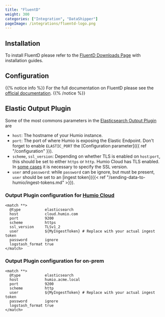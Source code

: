 ```yaml
---
title: "FluentD"
weight: 300
categories: ["Integration", "DataShipper"]
pageImage: /integrations/fluentd-logo.png
---
```


## Installation

To install FluentD please refer to the [FluentD Downloads Page](https://www.fluentd.org/download) with installation guides.

## Configuration

{{% notice info %}}
For the full documentation on FluentD please see the [official documentation](https://docs.fluentd.org/v1.0/articles/quickstart).
{{% /notice %}}

## Elastic Output Plugin

Some of the most commons parameters in the [Elasticsearch Output Plugin](https://docs.fluentd.org/v1.0/articles/out_elasticsearch) are

* `host`: The hostname of your Humio instance.
* `port`: The port of where Humio is exposing the Elastic Endpoint. Don't forget to enable `ELASTIC_PORT` the [Configuration parameter]({{ ref "/configuration" }}).
* `scheme`, `ssl_version`: Depending on whether TLS is enabled on `host`:`port`, this should be set to either `https` or `http`. Humio Cloud has TLS enabled. In [some cases](https://github.com/uken/fluent-plugin-elasticsearch/issues/439) it is necessary to specify the SSL version.
* `user` and `password`: while `password` can be ignore, but must be present, `user` should be set to an [ingest token]({{< ref "/sending-data-to-humio/ingest-tokens.md" >}}).


### Output Plugin configuration for [Humio Cloud](https://cloud.humio.com/)

```
<match **>
  @type           elasticsearch
  host            cloud.humio.com
  port            9200
  scheme          https
  ssl_version     TLSv1_2
  user            ${MyIngestToken} # Replace with your actual ingest token
  password        ignore
  logstash_format true
</match>
```

### Output Plugin configuration for on-prem

```
<match **>
  @type           elasticsearch
  host            humio.acme.local
  port            9200
  scheme          http
  user            ${MyIngestToken} # Replace with your actual ingest token
  password        ignore
  logstash_format true
</match>
```
